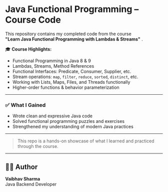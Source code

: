 # Java Functional Programming – Course Code


This repository contains my completed code from the course  
**"Learn Java Functional Programming with Lambdas & Streams"** .

🎓 **Course Highlights:**
- Functional Programming in Java 8 & 9  
- Lambdas, Streams, Method References  
- Functional Interfaces: Predicate, Consumer, Supplier, etc.  
- Stream operations: `map`, `filter`, `reduce`, `sorted`, `distinct`, etc.  
- Working with Lists, Maps, Files, and Threads functionally  
- Higher-order functions & behavior parameterization


---

### ✅ What I Gained
- Wrote clean and expressive Java code
- Solved functional programming puzzles and exercises
- Strengthened my understanding of modern Java practices

---

> This repo is a hands-on showcase of what I learned and practiced through the course.

---

## 👨‍💻 Author

**Vaibhav Sharma**  
Java Backend Developer
